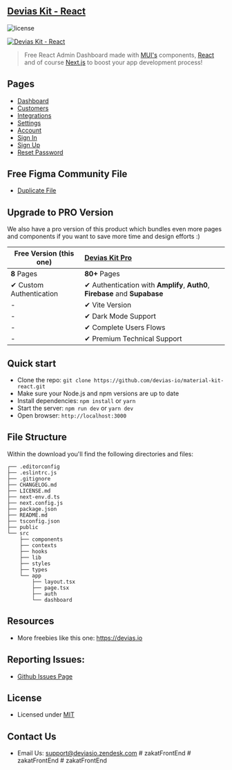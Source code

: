 ## [Devias Kit - React](https://material-kit-react.devias.io/)

![license](https://img.shields.io/badge/license-MIT-blue.svg)

[![Devias Kit - React](https://github.com/devias-io/material-kit-react/blob/main/public/assets/thumbnail.png)](https://material-kit-react.devias.io/)

> Free React Admin Dashboard made with [MUI's](https://mui.com) components, [React](https://reactjs.org) and of course [Next.js](https://github.com/vercel/next.js) to boost your app development process!

## Pages 

- [Dashboard](https://material-kit-react.devias.io)
- [Customers](https://material-kit-react.devias.io/dashboard/customers)
- [Integrations](https://material-kit-react.devias.io/dashboard/integrations)
- [Settings](https://material-kit-react.devias.io/dashboard/settings)
- [Account](https://material-kit-react.devias.io/dashboard/account)
- [Sign In](https://material-kit-react.devias.io/auth/sign-in)
- [Sign Up](https://material-kit-react.devias.io/auth/sign-up)
- [Reset Password](https://material-kit-react.devias.io/auth/reset-password)

## Free Figma Community File

- [Duplicate File](https://www.figma.com/file/b3L1Np4RYiicZAOMopHNkm/Devias-Dashboard-Design-Library-Kit)

## Upgrade to PRO Version

We also have a pro version of this product which bundles even more pages and components if you want
to save more time and design efforts :)

| Free Version (this one)  | [Devias Kit Pro](https://mui.com/store/items/devias-kit-pro/)                |
| ------------------------ | :--------------------------------------------------------------------------- |
| **8** Pages              | **80+** Pages                                                                |
| ✔ Custom Authentication  | ✔ Authentication with **Amplify**, **Auth0**, **Firebase** and **Supabase**  |
| -                        | ✔ Vite Version                                                               |
| -                        | ✔ Dark Mode Support                                                          |
| -                        | ✔ Complete Users Flows                                                       |
| -                        | ✔ Premium Technical Support                                                  |

## Quick start

- Clone the repo: `git clone https://github.com/devias-io/material-kit-react.git`
- Make sure your Node.js and npm versions are up to date
- Install dependencies: `npm install` or `yarn`
- Start the server: `npm run dev` or `yarn dev`
- Open browser: `http://localhost:3000`

## File Structure

Within the download you'll find the following directories and files:

```
┌── .editorconfig
├── .eslintrc.js
├── .gitignore
├── CHANGELOG.md
├── LICENSE.md
├── next-env.d.ts
├── next.config.js
├── package.json
├── README.md
├── tsconfig.json
├── public
└── src
	├── components
	├── contexts
	├── hooks
	├── lib
	├── styles
	├── types
	└── app
		├── layout.tsx
		├── page.tsx
		├── auth
		└── dashboard
```

## Resources

- More freebies like this one: https://devias.io

## Reporting Issues:

- [Github Issues Page](https://github.com/devias-io/material-kit-react/issues)

## License

- Licensed under [MIT](https://github.com/devias-io/material-kit-react/blob/main/LICENSE.md)

## Contact Us

- Email Us: support@deviasio.zendesk.com
#   z a k a t F r o n t E n d  
 #   z a k a t F r o n t E n d  
 #   z a k a t F r o n t E n d  
 